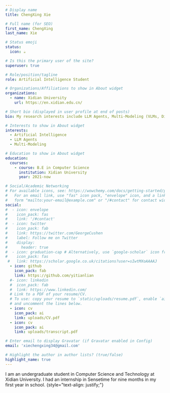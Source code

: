 ```yaml
---
# Display name
title: ChengXing Xie

# Full name (for SEO)
first_name: ChengXing
last_name: Xie

# Status emoji
status:
  icon: ☕️

# Is this the primary user of the site?
superuser: true

# Role/position/tagline
role: Artificial Intelligence Student

# Organizations/Affiliations to show in About widget
organizations:
  - name: Xidian University
    url: https://en.xidian.edu.cn/

# Short bio (displayed in user profile at end of posts)
bio: My research interests include LLM Agents, Multi-Modeling (VLMs, Diffusion).

# Interests to show in About widget
interests:
  - Artificial Intelligence
  - LLM Agents
  - Multi-Modeling

# Education to show in About widget
education:
  courses:
    - course: B.E in Computer Science
      institution: Xidian University
      year: 2021-now

# Social/Academic Networking
# For available icons, see: https://wowchemy.com/docs/getting-started/page-builder/#icons
#   For an email link, use "fas" icon pack, "envelope" icon, and a link in the
#   form "mailto:your-email@example.com" or "/#contact" for contact widget.
social:
#  - icon: envelope
#    icon_pack: fas
#    link: '/#contact'
#  - icon: twitter
#    icon_pack: fab
#    link: https://twitter.com/GeorgeCushen
#    label: Follow me on Twitter
#    display:
#      header: true
#  - icon: graduation-cap # Alternatively, use `google-scholar` icon from `ai` icon pack
#    icon_pack: fas
 #   link: https://scholar.google.co.uk/citations?user=sIwtMXoAAAAJ
  - icon: github
    icon_pack: fab
    link: https://github.com/yitianlian
  #- icon: linkedin
  #  icon_pack: fab
  #  link: https://www.linkedin.com/
  # Link to a PDF of your resume/CV.
  # To use: copy your resume to `static/uploads/resume.pdf`, enable `ai` icons in `params.yaml`,
  # and uncomment the lines below.
  - icon: cv
    icon_pack: ai
    link: uploads/CV.pdf
  - icon: cv
    icon_pack: ai
    link: uploads/transcript.pdf

# Enter email to display Gravatar (if Gravatar enabled in Config)
email: 'xiechengxing34@gmail.com'

# Highlight the author in author lists? (true/false)
highlight_name: true
---
```


I am an undergraduate student in Computer Science and Technology at Xidian University. I had an internship in Sensetime for nine months in my first year in school. 
{style="text-align: justify;"}
